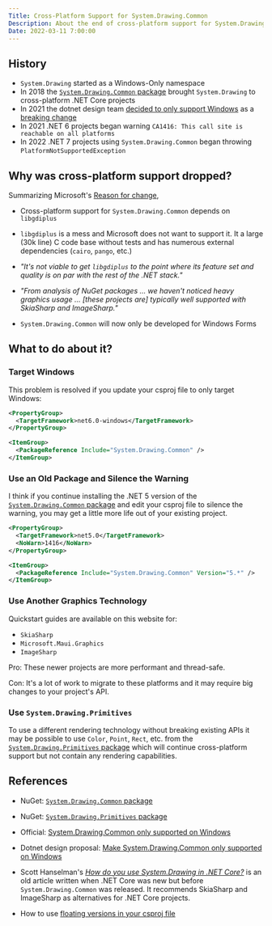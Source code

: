 ```yaml
---
Title: Cross-Platform Support for System.Drawing.Common
Description: About the end of cross-platform support for System.Drawing.Common and what to do about it
Date: 2022-03-11 7:00:00
---
```


## History

* `System.Drawing` started as a Windows-Only namespace
* In 2018 the [`System.Drawing.Common` package](https://www.nuget.org/packages/System.Drawing.Common/) brought `System.Drawing` to cross-platform .NET Core projects
* In 2021 the dotnet design team [decided to only support Windows](https://github.com/dotnet/designs/blob/main/accepted/2021/system-drawing-win-only/system-drawing-win-only.md) as a [breaking change](https://docs.microsoft.com/en-us/dotnet/core/compatibility/core-libraries/6.0/system-drawing-common-windows-only)
* In 2021 .NET 6 projects began warning `CA1416: This call site is reachable on all platforms`
* In 2022 .NET 7 projects using `System.Drawing.Common` began throwing `PlatformNotSupportedException`

## Why was cross-platform support dropped?

Summarizing Microsoft's [Reason for change](https://docs.microsoft.com/en-us/dotnet/core/compatibility/core-libraries/6.0/system-drawing-common-windows-only),

* Cross-platform support for `System.Drawing.Common` depends on `libgdiplus`

* `libgdiplus` is a mess and Microsoft does not want to support it. It a large (30k line) C code base without tests and has numerous external dependencies (`cairo`, `pango`, etc.)

* _"It's not viable to get `libgdiplus` to the point where its feature set and quality is on par with the rest of the .NET stack."_

* _"From analysis of NuGet packages ... we haven't noticed heavy graphics usage ... [these projects are] typically well supported with SkiaSharp and ImageSharp."_

* `System.Drawing.Common` will now only be developed for Windows Forms

## What to do about it?

### Target Windows

This problem is resolved if you update your csproj file to only target Windows:

```xml
<PropertyGroup>
  <TargetFramework>net6.0-windows</TargetFramework>
</PropertyGroup>

<ItemGroup>
  <PackageReference Include="System.Drawing.Common" />
</ItemGroup>
```

### Use an Old Package and Silence the Warning

I think if you continue installing the .NET 5 version of the [`System.Drawing.Common` package](https://www.nuget.org/packages/System.Drawing.Common/) and edit your csproj file to silence the warning, you may get a little more life out of your existing project.

```xml
<PropertyGroup>
  <TargetFramework>net5.0</TargetFramework>
  <NoWarn>1416</NoWarn>
</PropertyGroup>

<ItemGroup>
  <PackageReference Include="System.Drawing.Common" Version="5.*" />
</ItemGroup>
```

### Use Another Graphics Technology

Quickstart guides are available on this website for:
* `SkiaSharp`
* `Microsoft.Maui.Graphics`
* `ImageSharp`

Pro: These newer projects are more performant and thread-safe.

Con: It's a lot of work to migrate to these platforms and it may require big changes to your project's API.

### Use `System.Drawing.Primitives`

To use a different rendering technology without breaking existing APIs it may be possible to use `Color`, `Point`, `Rect`, etc. from the [`System.Drawing.Primitives` package](https://www.nuget.org/packages/System.Drawing.Primitives) which will continue cross-platform support but not contain any rendering capabilities.

## References

* NuGet: [`System.Drawing.Common` package](https://www.nuget.org/packages/System.Drawing.Common/)

* NuGet: [`System.Drawing.Primitives` package](https://www.nuget.org/packages/System.Drawing.Primitives/)

* Official: [System.Drawing.Common only supported on Windows](https://docs.microsoft.com/en-us/dotnet/core/compatibility/core-libraries/6.0/system-drawing-common-windows-only)

* Dotnet design proposal: [Make System.Drawing.Common only supported on Windows](https://github.com/dotnet/designs/blob/main/accepted/2021/system-drawing-win-only/system-drawing-win-only.md)

* Scott Hanselman's [_How do you use System.Drawing in .NET Core?_](https://www.hanselman.com/blog/how-do-you-use-systemdrawing-in-net-core) is an old article written when .NET Core was new but before `System.Drawing.Common` was released. It recommends SkiaSharp and ImageSharp as alternatives for .NET Core projects.

* How to use [floating versions in your csproj file](https://docs.microsoft.com/en-us/nuget/concepts/dependency-resolution#floating-versions)
